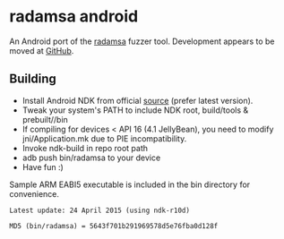 radamsa android
=================

An Android port of the [radamsa](https://code.google.com/p/ouspg/wiki/Radamsa) fuzzer tool. Development appears to be moved at [GitHub](https://github.com/aoh/radamsa.git).

## Building

* Install Android NDK from official [source](https://developer.android.com/tools/sdk/ndk/index.html) (prefer latest version).
* Tweak your system's PATH  to include NDK root, build/tools & prebuilt/<target>/bin
* If compiling for devices < API 16 (4.1 JellyBean), you need to modify jni/Application.mk due to PIE incompatibility.
* Invoke ndk-build in repo root path
* adb push bin/radamsa to your device
* Have fun :)


Sample ARM EABI5 executable is included in the bin directory for convenience.

```
Latest update: 24 April 2015 (using ndk-r10d)

MD5 (bin/radamsa) = 5643f701b291969578d5e76fba0d128f
```
